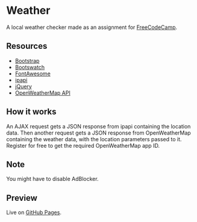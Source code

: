 # Weather

A local weather checker made as an assignment for [FreeCodeCamp](https://www.freecodecamp.com/).

## Resources

- [Bootstrap](http://getbootstrap.com/)
- [Bootswatch](https://bootswatch.com/)
- [FontAwesome](http://fontawesome.io/)
- [ipapi](https://ipapi.co/)
- [jQuery](https://jquery.com/)
- [OpenWeatherMap API](https://openweathermap.org/api)

## How it works

An AJAX request gets a JSON response from ipapi containing the location data. Then another request gets a JSON response from OpenWeatherMap containing the weather data, with the location parameters passed to it. Register for free to get the required OpenWeatherMap app ID.

## Note

You might have to disable AdBlocker.

## Preview

Live on [GitHub Pages](https://leohajder.github.io/weather).
